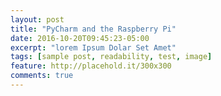 ```yaml
---
layout: post
title: "PyCharm and the Raspberry Pi"
date: 2016-10-20T09:45:23-05:00
excerpt: "lorem Ipsum Dolar Set Amet"
tags: [sample post, readability, test, image]
feature: http://placehold.it/300x300
comments: true
---
```


